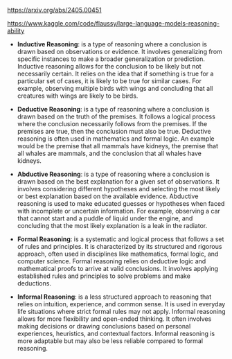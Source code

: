 https://arxiv.org/abs/2405.00451

https://www.kaggle.com/code/flaussy/large-language-models-reasoning-ability
- **Inductive Reasoning**: is a type of reasoning where a conclusion is drawn based on observations or evidence. It involves generalizing from specific instances to make a broader generalization or prediction. Inductive reasoning allows for the conclusion to be likely but not necessarily certain. It relies on the idea that if something is true for a particular set of cases, it is likely to be true for similar cases. For example, observing multiple birds with wings and concluding that all creatures with wings are likely to be birds.
    
- **Deductive Reasoning**: is a type of reasoning where a conclusion is drawn based on the truth of the premises. It follows a logical process where the conclusion necessarily follows from the premises. If the premises are true, then the conclusion must also be true. Deductive reasoning is often used in mathematics and formal logic. An example would be the premise that all mammals have kidneys, the premise that all whales are mammals, and the conclusion that all whales have kidneys.
    
- **Abductive Reasoning**: is a type of reasoning where a conclusion is drawn based on the best explanation for a given set of observations. It involves considering different hypotheses and selecting the most likely or best explanation based on the available evidence. Abductive reasoning is used to make educated guesses or hypotheses when faced with incomplete or uncertain information. For example, observing a car that cannot start and a puddle of liquid under the engine, and concluding that the most likely explanation is a leak in the radiator.
    
- **Formal Reasoning**: is a systematic and logical process that follows a set of rules and principles. It is characterized by its structured and rigorous approach, often used in disciplines like mathematics, formal logic, and computer science. Formal reasoning relies on deductive logic and mathematical proofs to arrive at valid conclusions. It involves applying established rules and principles to solve problems and make deductions.
    
- **Informal Reasoning**: is a less structured approach to reasoning that relies on intuition, experience, and common sense. It is used in everyday life situations where strict formal rules may not apply. Informal reasoning allows for more flexibility and open-ended thinking. It often involves making decisions or drawing conclusions based on personal experiences, heuristics, and contextual factors. Informal reasoning is more adaptable but may also be less reliable compared to formal reasoning.